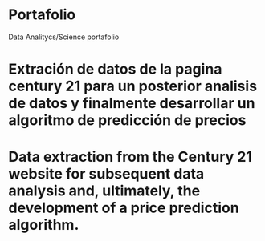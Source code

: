 # Portafolio
Data Analitycs/Science portafolio
# Extración de datos de la pagina century 21 para un posterior analisis de datos y finalmente desarrollar un algoritmo de predicción de precios

# Data extraction from the Century 21 website for subsequent data analysis and, ultimately, the development of a price prediction algorithm.
